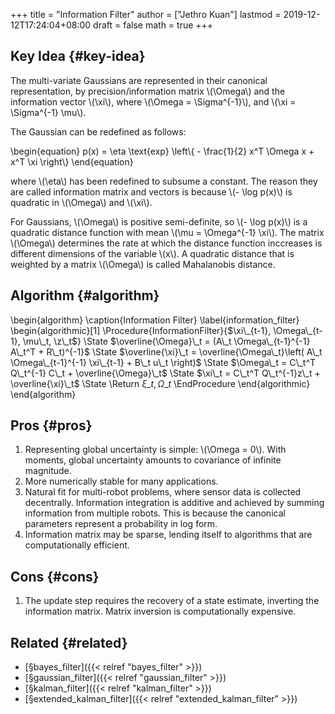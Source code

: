 +++
title = "Information Filter"
author = ["Jethro Kuan"]
lastmod = 2019-12-12T17:24:04+08:00
draft = false
math = true
+++

## Key Idea {#key-idea}

The multi-variate Gaussians are represented in their canonical
representation, by precision/information matrix \\(\Omega\\) and the
information vector \\(\xi\\), where \\(\Omega = \Sigma^{-1}\\), and \\(\xi =
\Sigma^{-1} \mu\\).

The Gaussian can be redefined as follows:

\begin{equation}
  p(x) = \eta \text{exp} \left\\{ - \frac{1}{2} x^T \Omega x + x^T \xi \right\\}
\end{equation}

where \\(\eta\\) has been redefined to subsume a constant. The reason they
are called information matrix and vectors is because \\(- \log p(x)\\) is
quadratic in \\(\Omega\\) and \\(\xi\\).

For Gaussians, \\(\Omega\\) is positive semi-definite, so \\(- \log p(x)\\) is
a quadratic distance function with mean \\(\mu = \Omega^{-1} \xi\\). The
matrix \\(\Omega\\) determines the rate at which the distance function
inccreases is different dimensions of the variable \\(x\\). A quadratic
distance that is weighted by a matrix \\(\Omega\\) is called Mahalanobis
distance.


## Algorithm {#algorithm}

\begin{algorithm}
  \caption{Information Filter}
  \label{information\_filter}
  \begin{algorithmic}[1]
    \Procedure{InformationFilter}{$\xi\_{t-1}, \Omega\_{t-1}, \mu\_t, \z\_t$}
    \State $\overline{\Omega}\_t = (A\_t \Omega\_{t-1}^{-1} A\_t^T + R\_t)^{-1}$
    \State $\overline{\xi}\_t = \overline{\Omega\_t}\left( A\_t
      \Omega\_{t-1}^{-1} \xi\_{t-1} + B\_t u\_t  \right)$
    \State $\Omega\_t = C\_t^T Q\_t^{-1} C\_t + \overline{\Omega}\_t$
    \State $\xi\_t = C\_t^T Q\_t^{-1}z\_t + \overline{\xi}\_t$
    \State \Return $\xi\_t, \Omega\_t$
    \EndProcedure
  \end{algorithmic}
\end{algorithm}


## Pros {#pros}

1.  Representing global uncertainty is simple: \\(\Omega = 0\\). With
    moments, global uncertainty amounts to covariance of infinite magnitude.
2.  More numerically stable for many applications.
3.  Natural fit for multi-robot problems, where sensor data is
    collected decentrally. Information integration is additive and
    achieved by summing information from multiple robots. This is
    because the canonical parameters represent a probability in log
    form.
4.  Information matrix may be sparse, lending itself to algorithms that
    are computationally efficient.


## Cons {#cons}

1.  The update step requires the recovery of a state estimate,
    inverting the information matrix. Matrix inversion is
    computationally expensive.


## Related {#related}

-   [§bayes\_filter]({{< relref "bayes_filter" >}})
-   [§gaussian\_filter]({{< relref "gaussian_filter" >}})
-   [§kalman\_filter]({{< relref "kalman_filter" >}})
-   [§extended\_kalman\_filter]({{< relref "extended_kalman_filter" >}})
